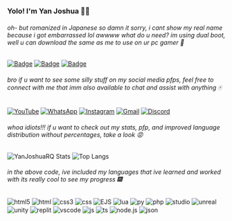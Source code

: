 ### Yolo! I'm Yan Joshua 🏯💕
###### oh- but romanized in Japanese so damn it sorry, i cant show my real name because i got embarrassed lol awwww what do u need? im using dual boot, well u can download the same as me to use on ur pc gamer 🗿

[![Badge](https://img.shields.io/badge/Windows-0078D6?style=for-the-badge&logo=windows&logoColor=white
)](https://www.microsoft.com/pt-br/software-download/windows10)
[![Badge](https://img.shields.io/badge/Linux_Mint-87CF3E?style=for-the-badge&logo=linux-mint&logoColor=white)](https://linuxmint.com/edition.php?id=281)
[![Badge](https://img.shields.io/badge/iOS-000000?style=for-the-badge&logo=ios&logoColor=white)](https://www.apple.com/br/shop/buy-iphone/iphone-se)

###### bro if u want to see some silly stuff on my social media pfps, feel free to connect with me that imm also available to chat and assist with anything 🀄

[![YouTube](https://img.shields.io/badge/YouTube-FF0000?style=for-the-badge&logo=youtube&logoColor=white)](https://www.youtube.com/channel/UC--sGmFLG3-UuTr6zaiv6iw)
[![WhatsApp](https://img.shields.io/badge/WhatsApp-25D366?style=for-the-badge&logo=whatsapp&logoColor=white)](https://www.google.com/search?q=no+u%2C+only+brazilian+whatsapp+lol&rlz=1C1RXQR_pt-PTBR1059BR1059&sxsrf=APwXEdcJ-nEOTki9cS5Tj41_BfEQBDhRxA%3A1686468208112&ei=cHaFZJ29BqWb1sQP-sqj2AI&ved=0ahUKEwidteDT17r_AhWljZUCHXrlCCsQ4dUDCA8&uact=5&oq=no+u%2C+only+brazilian+whatsapp+lol&gs_lcp=Cgxnd3Mtd2l6LXNlcnAQAzIHCCEQoAEQCjIHCCEQoAEQCkoECEEYAFAAWABgAGgAcAB4AIABogKIAaICkgEDMi0xmAEA&sclient=gws-wiz-serp)
[![Instagram](https://img.shields.io/badge/Instagram-E4405F?style=for-the-badge&logo=instagram&logoColor=white)](https://www.instagram.com/yanjoshuaff/)
[![Gmail](https://img.shields.io/badge/Gmail-D14836?style=for-the-badge&logo=gmail&logoColor=white)](https://www.google.com/search?q=yanjoshuarq%40gmail.com&sxsrf=APwXEddjTxi10RFT-hUW-83exI3GyS_4FQ%3A1686468479421&source=hp&ei=f3eFZIX6F-Go5OUPy72zyA8&iflsig=AOEireoAAAAAZIWFjzELMrCstDEUxlFz7Bow5gOs3g3X&ved=0ahUKEwjFtY7V2Lr_AhVhFLkGHcveDPkQ4dUDCAk&uact=5&oq=yanjoshuarq%40gmail.com&gs_lcp=Cgdnd3Mtd2l6EAM6BwgjEOoCECc6DQguEMcBENEDEOoCECc6BwgjEIoFECc6EQguEIAEELEDEIMBEMcBENEDOg4ILhCKBRCxAxCDARDUAjoNCAAQigUQsQMQgwEQQzoLCAAQgAQQsQMQgwE6BAgjECc6BwgAEIoFEEM6CAguEIAEELEDOgcILhCKBRBDOgsILhCABBCxAxCDAToLCC4QgwEQsQMQgAQ6CAgAEIAEELEDOgUILhCABDoFCAAQgAQ6CAguELEDEIAEOgoILhCKBRCxAxBDOgoIABCABBBGEP8BOggILhCABBDLAToICAAQgAQQywE6CgguEIAEEAoQywE6BwgAEA0QgAQ6BggAEB4QDToICAAQHhANEA86BQghEKABOgkIABANEBMQgAQ6CAgAEB4QDRATOgoIABAIEB4QDRATOgUIABCiBFDEB1i-TWD5X2gFcAB4AIABkwOIAbUskgEKMC4xOC43LjIuMZgBAKABAbABCg&sclient=gws-wiz)
[![Discord](https://img.shields.io/badge/Discord-7289DA?style=for-the-badge&logo=discord&logoColor=white)](https://discord.gg/hbK87Yzs4B)

###### whoa idiots!!! if u want to check out my stats, pfp, and improved language distribution without percentages, take a look 😡

![YanJoshuaRQ Stats](https://github-readme-stats.vercel.app/api?username=yanjoshuarq&show_icons=true&theme=dark)
![Top Langs](https://github-readme-stats.vercel.app/api/top-langs/?username=yanjoshuarq&layout=compact&hide_progress=false&theme=dark)

###### in the above code, ive included my languages that ive learned and worked with its really cool to see my progress 🎆

<div style="display: inline-block">
    <img align="center" alt="html5" src="https://img.shields.io/badge/HTML5-E34F26?style=for-the-badge&logo=html5&logoColor=white" />   
    <img align="center" alt="html" src="https://img.shields.io/badge/HTML-239120?style=for-the-badge&logo=html5&logoColor=white" /> 
    <img align="center" alt="css3" src="https://img.shields.io/badge/CSS3-1572B6?style=for-the-badge&logo=css3&logoColor=white" />
    <img align="center" alt="css" src="https://img.shields.io/badge/CSS-239120?&style=for-the-badge&logo=css3&logoColor=white" />
    <img align="center" alt="EJS" src="https://img.shields.io/badge/EJS-664625?style=for-the-badge&logo=html5&logoColor=white" /> 
    <img align="center" alt="lua" src="https://img.shields.io/badge/Lua-2C2D72?style=for-the-badge&logo=lua&logoColor=white" />
    <img align="center" alt="py" src="https://img.shields.io/badge/Python-14354C?style=for-the-badge&logo=python&logoColor=white" />
    <img align="center" alt="php" src="https://img.shields.io/badge/PHP-777BB4?style=for-the-badge&logo=php&logoColor=white" />
    <img align="center" alt="studio" src="https://img.shields.io/badge/Roblox%20Studio-143157?style=for-the-badge&logo=roblox&logoColor=white" />
    <img align="center" alt="unreal" src="https://img.shields.io/badge/Unreal%20Engine-313131?style=for-the-badge&logo=unreal%20engine&logoColor=white" />
    <img align="center" alt="unity" src="https://img.shields.io/badge/Unity-100000?style=for-the-badge&logo=unity&logoColor=white" />
    <img align="center" alt="replit" src="https://img.shields.io/badge/replit-667881?style=for-the-badge&logo=replit&logoColor=white" />
    <img align="center" alt="vscode" src="https://img.shields.io/badge/Visual_Studio_Code-0078D4?style=for-the-badge&logo=visual%20studio%20code&logoColor=white" />
    <img align="center" alt="js" src="https://img.shields.io/badge/JavaScript-F7DF1E?style=for-the-badge&logo=javascript&logoColor=black" /> 
    <img align="center" alt="ts" src="https://img.shields.io/badge/TypeScript-007ACC?style=for-the-badge&logo=typescript&logoColor=white" /> 
    <img align="center" alt="node.js" src="https://img.shields.io/badge/Node.js-43853D?style=for-the-badge&logo=node.js&logoColor=white" />
    <img align="center" alt="json" src="https://img.shields.io/badge/json%20web%20tokens-323330?style=for-the-badge&logo=json-web-tokens&logoColor=pink" />
</div>
